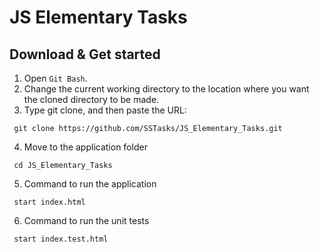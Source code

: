 # JS Elementary Tasks

## Download & Get started
1. Open `Git Bash`.
2. Change the current working directory to the location where you want the cloned directory to be made.
3. Type git clone, and then paste the URL:
```
 git clone https://github.com/SSTasks/JS_Elementary_Tasks.git
```
4. Move to the application folder
```
 cd JS_Elementary_Tasks
```
5. Сommand to run the application
```
 start index.html
```
6. Сommand to run the unit tests
```
 start index.test.html
```

